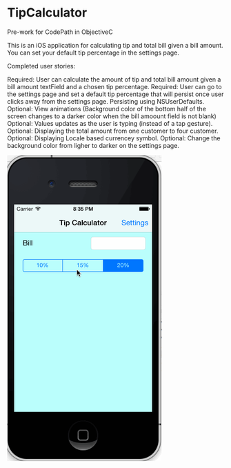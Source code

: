 # TipCalculator
Pre-work for CodePath in ObjectiveC

This is an iOS application for calculating tip and total bill given a bill amount. You can set your default tip percentage in the settings page.

Completed user stories:

Required: User can calculate the amount of tip and total bill amount given a bill amount textField and a chosen tip percentage.
Required: User can go to the settings page and set a default tip percentage that will persist once user clicks away from the settings page. Persisting using NSUserDefaults.
Optional: View animations (Background color of the bottom half of the screen changes to a darker color when the bill amoount field is not blank)
Optional: Values updates as the user is typing (instead of a tap gesture).
Optional: Displaying the total amount from one customer to four customer. 
Optional: Displaying Locale based currencey symbol.
Optional: Change the background color from ligher to darker on the settings page.

![Alt text](https://github.com/aftabnaqvi/TipCalculator/blob/master/TipCalculator.gif "cc-flow.jpeg")
